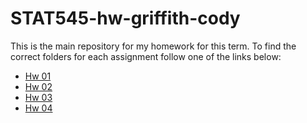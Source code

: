 # STAT545-hw-griffith-cody

This is the main repository for my homework for this term. To find the correct folders for each assignment follow one of the links below:

* [Hw 01](https://github.com/Mathnstein/STAT545-hw-griffith-cody/tree/master/HW01)
* [Hw 02](https://github.com/Mathnstein/STAT545-hw-griffith-cody/tree/master/HW02)
* [Hw 03](https://github.com/Mathnstein/STAT545-hw-griffith-cody/tree/master/HW03)
* [Hw 04](https://github.com/Mathnstein/STAT545-hw-griffith-cody/tree/master/HW04)
